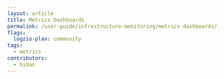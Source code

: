 ```yaml
---
layout: article
title: Metrics Dashboards
permalink: /user-guide/infrastructure-monitoring/metrics-dashboards/
flags:
  logzio-plan: community
tags:
  - metrics
contributors:
  - hidan
---
```


